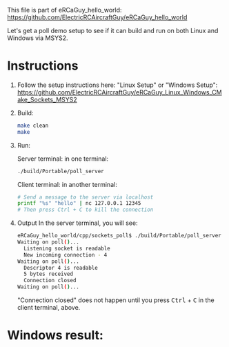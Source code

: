This file is part of eRCaGuy_hello_world: https://github.com/ElectricRCAircraftGuy/eRCaGuy_hello_world

Let's get a poll demo setup to see if it can build and run on both Linux and Windows via MSYS2. 


# Instructions

1. Follow the setup instructions here: "Linux Setup" or "Windows Setup": https://github.com/ElectricRCAircraftGuy/eRCaGuy_Linux_Windows_CMake_Sockets_MSYS2

1. Build:
    ```bash
    make clean
    make
    ```

1. Run:
    
    Server terminal: in one terminal:
    ```bash
    ./build/Portable/poll_server
    ```

    Client terminal: in another terminal:
    ```bash
    # Send a message to the server via localhost
    printf "%s" "hello" | nc 127.0.0.1 12345
    # Then press Ctrl + C to kill the connection
    ```

1. Output
    In the server terminal, you will see: 
    ```bash
    eRCaGuy_hello_world/cpp/sockets_poll$ ./build/Portable/poll_server 
    Waiting on poll()...
      Listening socket is readable
      New incoming connection - 4
    Waiting on poll()...
      Descriptor 4 is readable
      5 bytes received
      Connection closed
    Waiting on poll()...
    ```

    "Connection closed" does not happen until you press <kbd>Ctrl</kbd> + <kbd>C</kbd> in the client terminal, above. 


# Windows result: 



